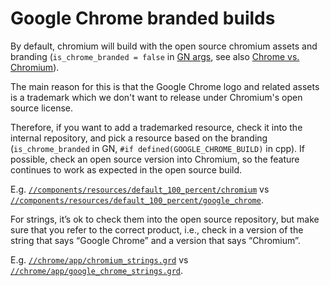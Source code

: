 # Google Chrome branded builds

By default, chromium will build with the open source chromium assets and
branding (`is_chrome_branded = false` in [GN
 args](https://www.chromium.org/developers/gn-build-configuration), see
also [Chrome vs. Chromium](chromium_browser_vs_google_chrome.md)).

The main reason for this is that the Google Chrome logo and related assets is
a trademark which we don't want to release under Chromium's open source
license.

Therefore, if you want to add a trademarked resource, check it into the
internal repository, and pick a resource based on the branding
(`is_chrome_branded` in GN, `#if defined(GOOGLE_CHROME_BUILD)` in cpp). If
possible, check an open source version into Chromium, so the feature
continues to work as expected in the open source build.

E.g. [`//components/resources/default_100_percent/chromium`](../components/resources/default_100_percent/chromium) vs [`//components/resources/default_100_percent/google_chrome`](https://chrome-internal.googlesource.com/chrome/components/default_100_percent/google_chrome/).

For strings, it’s ok to check them into the open source repository, but make sure that you refer to the correct product, i.e., check in a version of the string that says “Google Chrome” and a version that says “Chromium”.

E.g. [`//chrome/app/chromium_strings.grd`](../chrome/app/chromium_strings.grd) vs [`//chrome/app/google_chrome_strings.grd`](../chrome/app/google_chrome_strings.grd).
